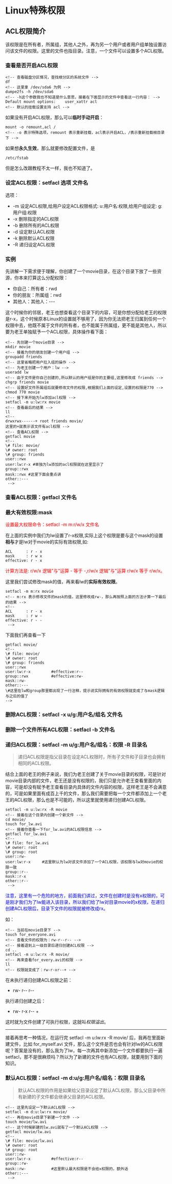 # Linux特殊权限

## ACL权限简介

该权限是在所有者，所属组，其他人之外，再为另一个用户或者用户组单独设置访问该文件的权限。这里的文件也指目录。注意，一个文件可以设置多个ACL权限。

### 查看是否开启ACL权限

    <!-- 查看磁盘分区情况，查找根分区的系统文件 -->
    df
    <!-- 这里拿 /dev/sda6 为例 -->
    dumpe2fs -h /dev/sda6
    <!-- -h这个参数我也不知道是什么意思，接着在下面显示的文件中查看这一行内容： -->
    Default mount options:    user_xattr acl
    <!-- 默认的挂载设置支持 acl -->

如果没有开启ACL权限，那么可以**临时手动开启**：

    mount -o remount,acl /
    <!-- -o 表示特殊选项，remount 表示重新挂载，acl表示开启ACL，/表示重新挂载根目录下 -->

如果想**永久生效**，那么就要修改配置文件，是

    /etc/fstab

但是怎么改跟教程不太一样，我也不知道了。

### 设定ACL权限：setfacl 选项 文件名

选项：

- -m 设定ACL权限,给用户设定ACL权限格式: u:用户名:权限,给用户组设定: g:用户组:权限
- -x 删除指定的ACL权限 
- -b 删除所有的ACL权限
- -d 设定默认ACL权限
- -k 删除默认ACL权限
- -R 递归设定ACL权限

### 实例

先讲解一下需求便于理解，你创建了一个movie目录，在这个目录下放了一些资源，你本来打算这么分配权限：

- 你自己：所有者：rwd
- 你的朋友：所属组：rwd
- 其他人：其他人：---

这个时候你的邻居，老王也想查看这个目录下的内容，可是你想分配给老王的权限是r-x，这个时候原本Linux的设置就不够用了，因为你无法把老王归属到任何一个权限中去，他既不属于文件的所有者，也不能属于所属组，更不能是其他人，所以要为老王单独赋予一个ACL权限，具体操作看下面：

    <!-- 先创建一个movie目录 -->
    mkdir movie
    <!-- 接着为你的朋友创建一个用户组 -->
    groupadd friends
    <!-- 这里省略把用户拉入组的操作 -->
    <!-- 为老王创建一个用户：lw -->
    useradd lw
    <!-- 由于文件是你自己创建的,所以默认的用户组是你的主要组,这里修改成 friends -->
    chgrp friends movie
    <!-- 设置好文件所属组后就要修改文件的权限,根据我们上面的设定,设置的权限是770 -->
    chmod 770 movie
    <!-- 接下来开始为lw添加acl权限 -->
    setfacl -m u:lw:rx movie
    <!-- 查看最后的结果 -->
    ll
    <!-- 
    drwxrwx------+ root friends movie/ 
    这里的+就表示该文件有acl权限 -->
    <!-- 查看ACL权限 -->
    getfacl movie
    <!-- 
    \# file: movie/
    \# owner: root
    \# group: friends
    user::rwx
    user:lw:r-x #单独为lw添加的acl权限就在这里显示了
    group::rwx
    mask::rwx #这里下面会重点讲
    other::---
     -->

###  查看ACL权限：getfacl 文件名

### 最大有效权限:mask

<font color="red">设置最大权限命令：setfacl -m m:r/w/x 文件名</font>

在上面的实例中我们为lw设置了r-x权限,实际上这个权限是要与这个mask的设置**相与**才是lw对于movie的实际有效权限,如:

    ACL      : r - x
    mask     : r w x
    effective: r - x

<font color="red">计算方法是: r/w/x 逻辑"与"运算 - 等于 -,r/w/x 逻辑"与"运算 r/w/x 等于 r/w/x。</font>

这里我们尝试修改mask的值，再来看lw的**实际有效权限**。

    setfacl -m m:rx movie
    <!-- m:rx 表示修改文件的mask的值，这里修改成rw-，那么再按照上面的方法计算一下最后的结果 -->
    <!-- 
    ACL      : r - x
    mask     : r w -
    effective: r - -
     -->

下面我们再查看一下

    getfacl movie/
    <!--
    \# file: movie/
    \# owner: root
    \# group: friends
    user::rwx
    user:lw:r-x         #effective:r--
    group::rwx          #effective:rw-
    mask::rw-
    other::---
    \#这里在lw和group那里都出现了一行注释，提示说实际拥有的有效权限就变成了与mask逻辑与之后的值了
    -->

### 删除ACL权限：setfacl -x u/g:用户名/组名 文件名

### 删除一个文件所有ACL权限：setfacl -b 文件名

### 递归ACL权限：setfacl -m u/g:用户名/组名：权限 -R 目录名

> 递归ACL权限是指父目录在设定ACL权限时，所有子文件和子目录也会拥有相同的ACL权限。

结合上面的老王的例子来说，我们为老王创建了关于movie目录的权限，可是针对movie目录内部的文件，老王还是没有权限的，我们只是允许老王查看里面的内容，可是却没有赋予老王查看目录内具体的文件内容的权限，这样老王是不会满意的，可是如果里面有成百上千的文件，那么我们需要把每一个文件都添加上一个老王的ACL权限，那么也是不可能的，所以这里就使用递归创建ACL权限。

    setfacl -m u:lw:rx -R movie
    <!-- 接着在这个目录内创建一个新文件 -->
    cd movie/
    touch for_lw.avi
    <!-- 接着你查看一下for_lw.avi的ACL权限信息 -->
    getfacl for_lw.avi
    <!-- 
    \# file: for_lw.avi
    \# owner: root
    \# group: root
    user::rw-
    user:lw:r-x     #这里默认为lw对该文件添加了一个ACL权限，该权限与lw对movie的权限一致
    group::r--
    mask::r-x
    other::r--
     -->

<font color="blue">
注意，这里有一个危险的地方，前面我们讲过，文件在创建时是没有x权限的，可是刚才我们为了lw能进入该目录，所以我们给了lw对目录movie的x权限，在递归创建ACL权限后，目录下文件的权限就被修改成rx。
</font>

如：

    <!-- 当前在movie目录下 -->
    touch for_everyone.avi
    <!-- 查看文件的权限为：rw-r--r-- -->
    <!-- 接着退到上一级目录后递归创建ACL权限 -->
    cd ..
    setfacl -m u:lw:rx -R movie/
    <!-- 再来查看for_every.avi的权限 -->
    ll
    <!-- 权限就变成了：rw-r-xr--+ -->

在未执行递归创建ACL权限之前：

- rw- r-- r--

执行递归创建之后：

- rw- r-x r-- +

这时就为文件创建了可执行权限，这就叫*权限溢出*。

-----------------------

接着再思考一种情况，在运行完 setfacl -m u:lw:rx -R movie/ 后，我再在里面新建文件，比如 for_myself.avi 文件，那么这个文件是否也会有针对lw的ACL权限呢？答案是没有的，那么我为了lw，每一次再其中新添加一个文件都要执行一遍setfacl，那不是很麻烦吗？所以为了新建的文件也有ACL权限，就要用到下面的知识。

### 默认ACL权限：setfacl -m d:u/g:用户名/组名：权限 目录名

>   默认ACL权限的作用是如果给父目录设定了默认ACL权限，那么父目录中所有新建的子文件都会继承父目录的ACL权限。

    <!-- 这里先设定一下默认ACL权限 -->
    setfacl -m d:u:lw:rx movie/
    <!-- 再在movie目录下新建一个文件 -->
    touch movie/lw.avi
    <!-- 这个时候新建的lw.avi就有了一个默认ACL权限 -->
    getfacl movie/lw.avi
    <!-- 
    \# file: movie/lw.avi
    \# owner: root
    \# group: root
    user::rw-
    user:lw:r-x         #effective:r--
    group::rw-
    mask::rw-           #这里默认最大权限是不会给x权限的，额外话
    other::---
     -->


